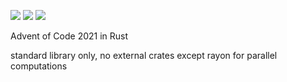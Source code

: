 ![](https://img.shields.io/badge/day%20📅-17-blue)
![](https://img.shields.io/badge/stars%20⭐-34-yellow)
![](https://img.shields.io/badge/days%20completed-17-red)

Advent of Code 2021 in Rust

standard library only, no external crates except rayon for parallel computations